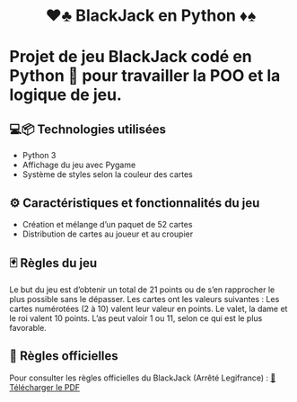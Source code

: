 <h1 align="center"> ♥️♣️ BlackJack en Python ♦️♠️ <h1>
Projet de jeu BlackJack codé en Python 🐍  pour travailler la POO et la logique de jeu.


## 💻📦 Technologies utilisées
- Python 3
- Affichage du jeu avec Pygame
- Système de styles selon la couleur des cartes


## ⚙️ Caractéristiques et fonctionnalités du jeu
- Création et mélange d’un paquet de 52 cartes
- Distribution de cartes au joueur et au croupier


## 🃏 Règles du jeu
Le but du jeu est d’obtenir un total de 21 points ou de s’en rapprocher le plus possible sans le dépasser.
Les cartes ont les valeurs suivantes :
Les cartes numérotées (2 à 10) valent leur valeur en points.
Le valet, la dame et le roi valent 10 points.
L’as peut valoir 1 ou 11, selon ce qui est le plus favorable.


## 📄 Règles officielles
Pour consulter les règles officielles du BlackJack (Arrêté Legifrance) :
[📘 Télécharger le PDF](https://github.com/BaptFr/black-jack-python/blob/master/assets/regles-blackjack.pdf)